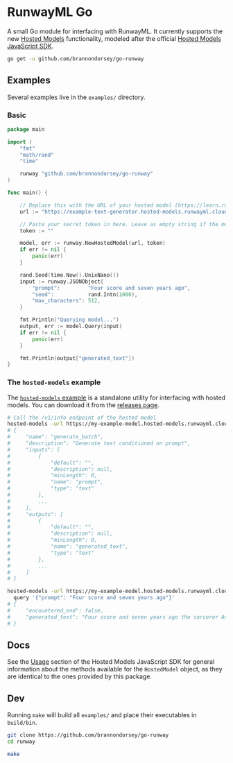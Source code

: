 # RunwayML Go

A small Go module for interfacing with RunwayML. It currently supports the new [Hosted Models](https://learn.runwayml.com/#/how-to/hosted-models) functionality, modeled after the official [Hosted Models JavaScript SDK](https://github.com/runwayml/hosted-models/).

```bash
go get -u github.com/brannondorsey/go-runway
```

## Examples

Several examples live in the `examples/` directory.

### Basic

```go
package main

import (
	"fmt"
	"math/rand"
	"time"

	runway "github.com/brannondorsey/go-runway"
)

func main() {

	// Replace this with the URL of your hosted model (https://learn.runwayml.com/#/how-to/hosted-models)
	url := "https://example-text-generator.hosted-models.runwayml.cloud/v1"

	// Paste your secret token in here. Leave as empty string if the model is public.
	token := ""

	model, err := runway.NewHostedModel(url, token)
	if err != nil {
		panic(err)
	}

	rand.Seed(time.Now().UnixNano())
	input := runway.JSONObject{
		"prompt":         "Four score and seven years ago",
		"seed":           rand.Intn(1000),
		"max_characters": 512,
	}

	fmt.Println("Querying model...")
	output, err := model.Query(input)
	if err != nil {
		panic(err)
	}

	fmt.Println(output["generated_text"])
}

```

### The `hosted-models` example

The [`hosted-models` example](examples/hosted-models/main.go) is a standalone utility for interfacing with hosted models. You can download it from the [releases page](https://github.com/brannondorsey/go-runway/releases).

```bash
# Call the /v1/info endpoint of the hosted model
hosted-models -url https://my-example-model.hosted-models.runwayml.cloud -token XXXX info
# {
#     "name": "generate_batch",
#     "description": "Generate text conditioned on prompt",
#     "inputs": [
#         {
#             "default": "",
#             "description": null,
#             "minLength": 0,
#             "name": "prompt",
#             "type": "text"
#         },
#         ...
#     ],
#     "outputs": [
#         {
#             "default": "",
#             "description": null,
#             "minLength": 0,
#             "name": "generated_text",
#             "type": "text"
#         },
#         ...
#     ]
# }
```

```bash
hosted-models -url https://my-example-model.hosted-models.runwayml.cloud -token XXXX \
  query '{"prompt": "Four score and seven years ago"}'
# {
#     "encountered_end": false,
#     "generated_text": "Four score and seven years ago the sorcerer Anor stood before the king, as a new wizard of the"
# }
```

## Docs

See the [Usage](https://github.com/runwayml/hosted-models/) section of the Hosted Models JavaScript SDK for general information about the methods available for the `HostedModel` object, as they are identical to the ones provided by this package.

## Dev

Running `make` will build all `examples/` and place their executables in `build/bin`.

```bash
git clone https://github.com/brannondorsey/go-runway
cd runway

make
```
